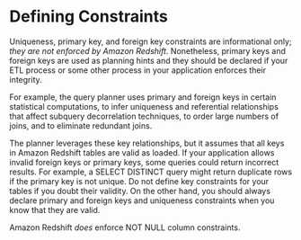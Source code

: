 # Defining Constraints<a name="t_Defining_constraints"></a>

Uniqueness, primary key, and foreign key constraints are informational only; *they are not enforced by Amazon Redshift*\. Nonetheless, primary keys and foreign keys are used as planning hints and they should be declared if your ETL process or some other process in your application enforces their integrity\.

For example, the query planner uses primary and foreign keys in certain statistical computations, to infer uniqueness and referential relationships that affect subquery decorrelation techniques, to order large numbers of joins, and to eliminate redundant joins\.

The planner leverages these key relationships, but it assumes that all keys in Amazon Redshift tables are valid as loaded\. If your application allows invalid foreign keys or primary keys, some queries could return incorrect results\. For example, a SELECT DISTINCT query might return duplicate rows if the primary key is not unique\. Do not define key constraints for your tables if you doubt their validity\. On the other hand, you should always declare primary and foreign keys and uniqueness constraints when you know that they are valid\.

Amazon Redshift *does* enforce NOT NULL column constraints\.